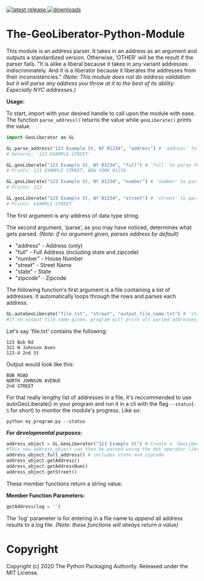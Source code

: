 <a href="https://pypi.org/project/GeoLiberator">
  <img src="https://img.shields.io/pypi/v/geoliberator.svg" alt="latest release" />
</a>

<a href="https://pepy.tech/project/geoliberator">
  <img src="https://static.pepy.tech/badge/geoliberator" alt="downloads" />
</a>

# The-GeoLiberator-Python-Module

This module is an address parser. It takes in an address as an argument and outputs a standardized version. Otherwise, 'OTHER' will be the result if the parser fails.
"It is alike a liberal because it takes in any variant addresses indiscriminately.
And it is a liberator because it liberates the addresses from their inconsistencies."
*(Note: This module does not do address validation but it will parse any address you throw at it to the best of its ability. Especially NYC addresses.)*

**Usage:**

To start, import with your desired handle to call upon the module with ease. The function `parse_address()` returns the value while `geoLiberate()` prints the value.
```python
import GeoLiberator as GL

GL.parse_address("123 Example St, NY 01234", "address") # 'address' to parse the address
# Returns: '123 EXAMPLE STREET'

GL.geoLiberate("123 Example St, NY 01234", "full") # 'full' to parse the full address
# Prints: 123 EXAMPLE STREET, NEW YORK 01234

GL.geoLiberate("123 Example St, NY 01234", "number") # 'number' to parse the address house number
# Prints: 123

GL.geoLiberate("123 Example St, NY 01234", "street") # 'street' to parse the street name
# Prints: EXAMPLE STREET
```
The first argument is any address of data type string.

The second argument, 'parse', as you may have noticed, determines what gets parsed. *(Note: if no argument given, parses address by default)*
* "address" - Address (only)
* "full" - Full Address (including state and zipcode)
* "number" - House Number
* "street" - Street Name
* "state" - State
* "zipcode" - Zipcode

The following function's first argument is a file containing a list of addresses. It automatically loops through the rows and parses each address.
```python
GL.autoGeoLiberate("file.txt", "street", "output_file_name.txt") # 'street' to parse full street name
#If no output file name given, program will print all parsed addresses
```

Let's say 'file.txt' contains the following:
```
123 Bob Rd
321 N Johnson Aven
123-4 2nd St
```
Output would look like this:
```
BOB ROAD
NORTH JOHNSON AVENUE
2nd STREET
```
For that really lengthy list of addresses in a file, it's reccommended to use autoGeoLiberate() in your program and run it in a cli with the flag `--status`(`-S` for short) to monitor the module's progress. Like so:

`python my_program.py --status`

***For developmental purposes:***

```python
address_object = GL.GeoLiberator("123 Example St") # Create a 'GeoLiberator Object' with address as an argument
#This new address object can then be parsed using the dot operator like so:
address_object.full_address() # includes state and zipcode
address_object.getAddress()
address_object.getAddressNum()
address_object.getStreet()
```
These member functions return a string value.

**Member Function Parameters:**
```python
getAddress(log = '')
```
The 'log' parameter is for entering in a file name to _append_ all address results to a log file.
*(Note: these functions will always return a value)*

# Copyright
Copyright (c) 2020 The Python Packaging Authority. Released under the MIT License.
